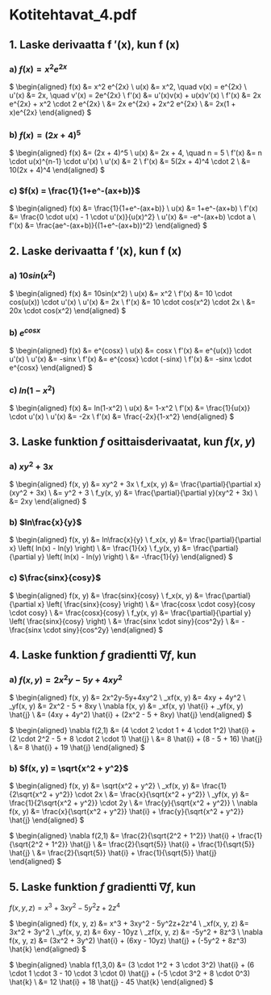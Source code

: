 # Kotitehtavat_4.pdf

## 1. Laske derivaatta f ′(x), kun f (x)

### a) $f(x) = x^2 e^{2x}$

$
\begin{aligned}
f(x) &= x^2 e^{2x} \\
u(x) &= x^2, \quad v(x) = e^{2x} \\
u'(x) &= 2x, \quad v'(x) = 2e^{2x} \\
f'(x) &= u'(x)v(x) + u(x)v'(x) \\
f'(x) &= 2x e^{2x} + x^2 \cdot 2 e^{2x} \\
&= 2x e^{2x} + 2x^2 e^{2x} \\
&= 2x(1 + x)e^{2x}
\end{aligned}
$

### b) $f(x) = (2x + 4)^5$

$
\begin{aligned}
f(x) &= (2x + 4)^5 \\
u(x) &= 2x + 4, \quad n = 5 \\
f'(x) &= n \cdot u(x)^{n-1} \cdot u'(x) \\
u'(x) &= 2 \\
f'(x) &= 5(2x + 4)^4 \cdot 2 \\
&= 10(2x + 4)^4
\end{aligned}
$

### c) $f(x) = \frac{1}{1+e^-(ax+b)}$

$
\begin{aligned}
f(x) &= \frac{1}{1+e^-(ax+b)} \\
u(x) &= 1+e^-(ax+b) \\
f'(x) &= \frac{0 \cdot u(x) - 1 \cdot u'(x)}{u(x)^2} \\
u'(x) &= -e^-(ax+b) \cdot a \\
f'(x) &= \frac{ae^-(ax+b)}{(1+e^-(ax+b))^2}
\end{aligned}
$

## 2. Laske derivaatta f ′(x), kun f (x)

### a) $10sin(x^2)$

$
\begin{aligned}
f(x) &= 10sin(x^2) \\
u(x) &= x^2 \\
f'(x) &= 10 \cdot cos(u(x)) \cdot u'(x) \\
u'(x) &= 2x \\
f'(x) &= 10 \cdot cos(x^2) \cdot 2x \\
&= 20x \cdot cos(x^2)
\end{aligned}
$

### b) $e^{cosx}$

$
\begin{aligned}
f(x) &= e^{cosx} \\
u(x) &= cosx \\
f'(x) &= e^{u(x)} \cdot u'(x) \\
u'(x) &= -sinx \\
f'(x) &= e^{cosx} \cdot (-sinx) \\
f'(x) &= -sinx \cdot e^{cosx}
\end{aligned}
$

### c) $ln(1-x^2)$

$
\begin{aligned}
f(x) &= ln(1-x^2) \\
u(x) &= 1-x^2 \\
f'(x) &= \frac{1}{u(x)} \cdot u'(x) \\
u'(x) &= -2x \\
f'(x) &= \frac{-2x}{1-x^2}
\end{aligned}
$

## 3. Laske funktion $f$ osittaisderivaatat, kun $f(x, y)$

### a) $xy^2 + 3x$

$
\begin{aligned}
f(x, y) &= xy^2 + 3x \\
f_x(x, y) &= \frac{\partial}{\partial x}(xy^2 + 3x) \\
&= y^2 + 3 \\
f_y(x, y) &= \frac{\partial}{\partial y}(xy^2 + 3x) \\
&= 2xy
\end{aligned}
$

### b) $ln\frac{x}{y}$

$
\begin{aligned}
f(x, y) &= ln\frac{x}{y} \\
f_x(x, y) &= \frac{\partial}{\partial x} \left( ln(x) - ln(y) \right) \\
&= \frac{1}{x} \\
f_y(x, y) &= \frac{\partial}{\partial y} \left( ln(x) - ln(y) \right) \\
&= -\frac{1}{y}
\end{aligned}
$

### c) $\frac{sinx}{cosy}$

$
\begin{aligned}
f(x, y) &= \frac{sinx}{cosy} \\
f_x(x, y) &= \frac{\partial}{\partial x} \left( \frac{sinx}{cosy} \right) \\
&= \frac{cosx \cdot cosy}{cosy \cdot cosy} \\
&= \frac{cosx}{cosy} \\
f_y(x, y) &= \frac{\partial}{\partial y} \left( \frac{sinx}{cosy} \right) \\
&= \frac{sinx \cdot siny}{cos^2y} \\
&= -\frac{sinx \cdot siny}{cos^2y}
\end{aligned}
$

## 4. Laske funktion $f$ gradientti $\nabla f$, kun

### a) $f(x, y) = 2x^2y-5y+4xy^2$

$
\begin{aligned}
f(x, y) &= 2x^2y-5y+4xy^2 \\
_xf(x, y) &= 4xy + 4y^2 \\
_yf(x, y) &= 2x^2 - 5 + 8xy \\
\nabla f(x, y) &= _xf(x, y) \hat{i} + _yf(x, y) \hat{j} \\
&= (4xy + 4y^2) \hat{i} + (2x^2 - 5 + 8xy) \hat{j}
\end{aligned}
$

$
\begin{aligned}
\nabla f(2,1) &= (4 \cdot 2 \cdot 1 + 4 \cdot 1^2) \hat{i} + (2 \cdot 2^2 - 5 + 8 \cdot 2 \cdot 1) \hat{j} \\
&= 8 \hat{i} + (8 - 5 + 16) \hat{j} \\
&= 8 \hat{i} + 19 \hat{j}
\end{aligned}
$

### b) $f(x, y) = \sqrt{x^2 + y^2}$

$
\begin{aligned}
f(x, y) &= \sqrt{x^2 + y^2} \\
_xf(x, y) &= \frac{1}{2\sqrt{x^2 + y^2}} \cdot 2x \\
&= \frac{x}{\sqrt{x^2 + y^2}} \\
_yf(x, y) &= \frac{1}{2\sqrt{x^2 + y^2}} \cdot 2y \\
&= \frac{y}{\sqrt{x^2 + y^2}} \\
\nabla f(x, y) &= \frac{x}{\sqrt{x^2 + y^2}} \hat{i} + \frac{y}{\sqrt{x^2 + y^2}} \hat{j}
\end{aligned}
$

$
\begin{aligned}
\nabla f(2,1) &= \frac{2}{\sqrt{2^2 + 1^2}} \hat{i} + \frac{1}{\sqrt{2^2 + 1^2}} \hat{j} \\
&= \frac{2}{\sqrt{5}} \hat{i} + \frac{1}{\sqrt{5}} \hat{j} \\
&= \frac{2}{\sqrt{5}} \hat{i} + \frac{1}{\sqrt{5}} \hat{j}
\end{aligned}
$

## 5. Laske funktion $f$ gradientti $\nabla f$, kun

$f(x, y, z) = x^3 + 3xy^2 - 5y^2z+2z^4$

$
\begin{aligned}
f(x, y, z) &= x^3 + 3xy^2 - 5y^2z+2z^4 \\
_xf(x, y, z) &= 3x^2 + 3y^2 \\
_yf(x, y, z) &= 6xy - 10yz \\
_zf(x, y, z) &= -5y^2 + 8z^3 \\
\nabla f(x, y, z) &= (3x^2 + 3y^2) \hat{i} + (6xy - 10yz) \hat{j} + (-5y^2 + 8z^3) \hat{k}
\end{aligned}
$

$
\begin{aligned}
\nabla f(1,3,0) &= (3 \cdot 1^2 + 3 \cdot 3^2) \hat{i} + (6 \cdot 1 \cdot 3 - 10 \cdot 3 \cdot 0) \hat{j} + (-5 \cdot 3^2 + 8 \cdot 0^3) \hat{k} \\
&= 12 \hat{i} + 18 \hat{j} - 45 \hat{k}
\end{aligned}
$

<!--ADD THESE so the equations render correctly in HTML-->
<script type="text/javascript" src="http://cdn.mathjax.org/mathjax/latest/MathJax.js?config=TeX-AMS-MML_HTMLorMML"></script>
<script type="text/x-mathjax-config">
    MathJax.Hub.Config({ tex2jax: {inlineMath: [['$', '$']]}, messageStyle: "none" });
</script>